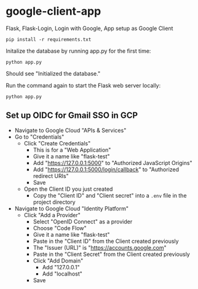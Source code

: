 # google-client-app

Flask, Flask-Login, Login with Google, App setup as Google Client

```
pip install -r requirements.txt
```

Initalize the database by running app.py for the first time:

```
python app.py
```

Should see "Initialized the database."

Run the command again to start the Flask web server locally:

```
python app.py
```

## Set up OIDC for Gmail SSO in GCP

- Navigate to Google Cloud "APIs & Services"
- Go to "Credentials"
  - Click "Create Credentials"
    - This is for a "Web Application"
    - Give it a name like "flask-test"
    - Add "https://127.0.0.1:5000" to "Authorized JavaScript Origins"
    - Add "https://127.0.0.1:5000/login/callback" to "Authorized redirect URIs"
    - Save
  - Open the Client ID you just created
    - Copy the "Client ID" and "Client secret" into a `.env` file in the project directory
- Navigate to Google Cloud "Identity Platform"
  - Click "Add a Provider"
    - Select "OpenID Connect" as a provider
    - Choose "Code Flow"
    - Give it a name like "flask-test"
    - Paste in the "Client ID" from the Client created previously
    - The "Issuer (URL)" is "https://accounts.google.com"
    - Paste in the "Client Secret" from the Client created previously
    - Click "Add Domain"
      - Add "127.0.0.1"
      - Add "localhost"
    - Save

